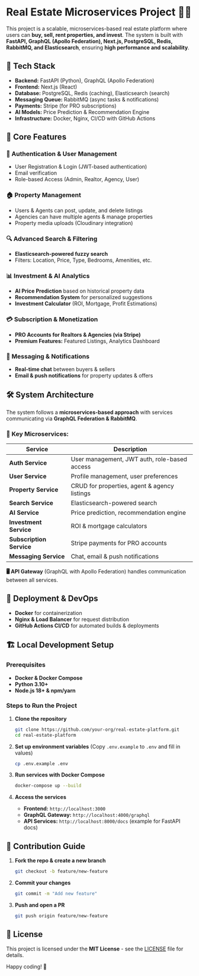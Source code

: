 # Real Estate Microservices Project 🏡🚀

This project is a scalable, microservices-based real estate platform where users can **buy, sell, rent properties, and invest**. The system is built with **FastAPI, GraphQL (Apollo Federation), Next.js, PostgreSQL, Redis, RabbitMQ, and Elasticsearch**, ensuring **high performance and scalability**.

## 🔧 Tech Stack

- **Backend:** FastAPI (Python), GraphQL (Apollo Federation)
- **Frontend:** Next.js (React)
- **Database:** PostgreSQL, Redis (caching), Elasticsearch (search)
- **Messaging Queue:** RabbitMQ (async tasks & notifications)
- **Payments:** Stripe (for PRO subscriptions)
- **AI Models:** Price Prediction & Recommendation Engine
- **Infrastructure:** Docker, Nginx, CI/CD with GitHub Actions

## 📌 Core Features

### 🔐 Authentication & User Management

- User Registration & Login (JWT-based authentication)
- Email verification
- Role-based Access (Admin, Realtor, Agency, User)

### 🏠 Property Management

- Users & Agents can post, update, and delete listings
- Agencies can have multiple agents & manage properties
- Property media uploads (Cloudinary integration)

### 🔍 Advanced Search & Filtering

- **Elasticsearch-powered fuzzy search**
- Filters: Location, Price, Type, Bedrooms, Amenities, etc.

### 📊 Investment & AI Analytics

- **AI Price Prediction** based on historical property data
- **Recommendation System** for personalized suggestions
- **Investment Calculator** (ROI, Mortgage, Profit Estimations)

### 💳 Subscription & Monetization

- **PRO Accounts for Realtors & Agencies (via Stripe)**
- **Premium Features:** Featured Listings, Analytics Dashboard

### 📩 Messaging & Notifications

- **Real-time chat** between buyers & sellers
- **Email & push notifications** for property updates & offers

## 🛠 System Architecture

The system follows a **microservices-based approach** with services communicating via **GraphQL Federation & RabbitMQ**.

### 📌 Key Microservices:

| Service                  | Description                                  |
| ------------------------ | -------------------------------------------- |
| **Auth Service**         | User management, JWT auth, role-based access |
| **User Service**         | Profile management, user preferences         |
| **Property Service**     | CRUD for properties, agent & agency listings |
| **Search Service**       | Elasticsearch-powered search                 |
| **AI Service**           | Price prediction, recommendation engine      |
| **Investment Service**   | ROI & mortgage calculators                   |
| **Subscription Service** | Stripe payments for PRO accounts             |
| **Messaging Service**    | Chat, email & push notifications             |

**🖥 API Gateway** (GraphQL with Apollo Federation) handles communication between all services.

## 🚀 Deployment & DevOps

- **Docker** for containerization
- **Nginx & Load Balancer** for request distribution
- **GitHub Actions CI/CD** for automated builds & deployments

## 🏗 Local Development Setup

### Prerequisites

- **Docker & Docker Compose**
- **Python 3.10+**
- **Node.js 18+ & npm/yarn**

### Steps to Run the Project

1. **Clone the repository**

   ```sh
   git clone https://github.com/your-org/real-estate-platform.git
   cd real-estate-platform
   ```

2. **Set up environment variables** (Copy `.env.example` to `.env` and fill in values)

   ```sh
   cp .env.example .env
   ```

3. **Run services with Docker Compose**

   ```sh
   docker-compose up --build
   ```

4. **Access the services**

   - **Frontend:** `http://localhost:3000`
   - **GraphQL Gateway:** `http://localhost:4000/graphql`
   - **API Services:** `http://localhost:8000/docs` (example for FastAPI docs)

## 🎯 Contribution Guide

1. **Fork the repo & create a new branch**
   ```sh
   git checkout -b feature/new-feature
   ```
2. **Commit your changes**
   ```sh
   git commit -m "Add new feature"
   ```
3. **Push and open a PR**
   ```sh
   git push origin feature/new-feature
   ```

## 📜 License

This project is licensed under the **MIT License** - see the [LICENSE](LICENSE) file for details.

Happy coding! 🚀


